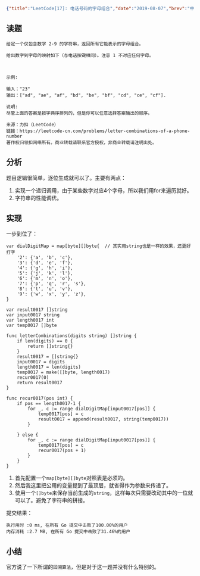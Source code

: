 ```json lw-blog-meta
{"title":"LeetCode[17]: 电话号码的字母组合","date":"2019-08-07","brev":"中等难度。","tags":["算法与数据结构"],"path":"blog/2019/190807-LeetCode-17.md"}
```



## 读题

```text
给定一个仅包含数字 2-9 的字符串，返回所有它能表示的字母组合。

给出数字到字母的映射如下（与电话按键相同）。注意 1 不对应任何字母。



示例:

输入："23"
输出：["ad", "ae", "af", "bd", "be", "bf", "cd", "ce", "cf"].

说明:
尽管上面的答案是按字典序排列的，但是你可以任意选择答案输出的顺序。

来源：力扣（LeetCode）
链接：https://leetcode-cn.com/problems/letter-combinations-of-a-phone-number
著作权归领扣网络所有。商业转载请联系官方授权，非商业转载请注明出处。
```

## 分析

题目逻辑很简单，逐位生成就可以了。主要有两点：

1. 实现一个递归调用，由于某些数字对应4个字母，所以我们用for来遍历就好。
2. 字符串的性能调优。

## 实现

一步到位了：

```golang
var dialDigitMap = map[byte][]byte{  // 其实用string也是一样的效果，还更好打字
    '2': {'a', 'b', 'c'},
    '3': {'d', 'e', 'f'},
    '4': {'g', 'h', 'i'},
    '5': {'j', 'k', 'l'},
    '6': {'m', 'n', 'o'},
    '7': {'p', 'q', 'r', 's'},
    '8': {'t', 'u', 'v'},
    '9': {'w', 'x', 'y', 'z'},
}

var result0017 []string
var input0017 string
var length0017 int
var temp0017 []byte

func letterCombinations(digits string) []string {
    if len(digits) == 0 {
        return []string{}
    }
    result0017 = []string{}
    input0017 = digits
    length0017 = len(digits)
    temp0017 = make([]byte, length0017)
    recur0017(0)
    return result0017
}

func recur0017(pos int) {
    if pos == length0017-1 {
        for _, c := range dialDigitMap[input0017[pos]] {
            temp0017[pos] = c
            result0017 = append(result0017, string(temp0017))
        }

    } else {
        for _, c := range dialDigitMap[input0017[pos]] {
            temp0017[pos] = c
            recur0017(pos + 1)
        }
    }
}
```

1. 首先配置一个`map[byte][]byte`对照表是必须的。
2. 然后我这里把公用的变量提到了最顶层，就省得作为参数来传递了。
3. 使用一个`[]byte`来保存当前生成的`string`，这样每次只需要改动其中的一位就可以了。避免了字符串的拼接。

提交结果：

```text
执行用时 :0 ms, 在所有 Go 提交中击败了100.00%的用户
内存消耗 :2.7 MB, 在所有 Go 提交中击败了31.46%的用户
```

## 小结

官方说了一下所谓的`回溯算法`，但是对于这一题并没有什么特别的。
